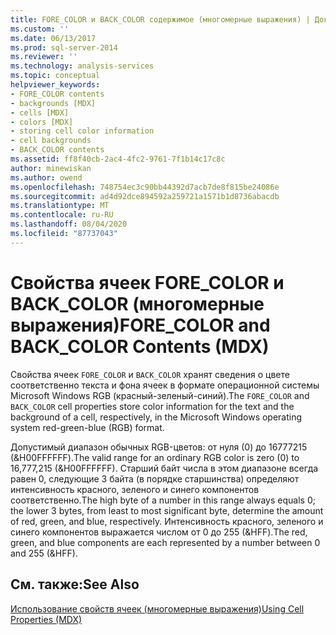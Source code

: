 ```yaml
---
title: FORE_COLOR и BACK_COLOR содержимое (многомерные выражения) | Документация Майкрософт
ms.custom: ''
ms.date: 06/13/2017
ms.prod: sql-server-2014
ms.reviewer: ''
ms.technology: analysis-services
ms.topic: conceptual
helpviewer_keywords:
- FORE_COLOR contents
- backgrounds [MDX]
- cells [MDX]
- colors [MDX]
- storing cell color information
- cell backgrounds
- BACK_COLOR contents
ms.assetid: ff8f40cb-2ac4-4fc2-9761-7f1b14c17c8c
author: minewiskan
ms.author: owend
ms.openlocfilehash: 748754ec3c90bb44392d7acb7de8f815be24086e
ms.sourcegitcommit: ad4d92dce894592a259721a1571b1d8736abacdb
ms.translationtype: MT
ms.contentlocale: ru-RU
ms.lasthandoff: 08/04/2020
ms.locfileid: "87737043"
---
```

# <a name="fore_color-and-back_color-contents-mdx"></a><span data-ttu-id="0d7cf-102">Свойства ячеек FORE_COLOR и BACK_COLOR (многомерные выражения)</span><span class="sxs-lookup"><span data-stu-id="0d7cf-102">FORE_COLOR and BACK_COLOR Contents (MDX)</span></span>
  <span data-ttu-id="0d7cf-103">Свойства ячеек `FORE_COLOR` и `BACK_COLOR` хранят сведения о цвете соответственно текста и фона ячеек в формате операционной системы Microsoft Windows RGB (красный-зеленый-синий).</span><span class="sxs-lookup"><span data-stu-id="0d7cf-103">The `FORE_COLOR` and `BACK_COLOR` cell properties store color information for the text and the background of a cell, respectively, in the Microsoft Windows operating system red-green-blue (RGB) format.</span></span>  
  
 <span data-ttu-id="0d7cf-104">Допустимый диапазон обычных RGB-цветов: от нуля (0) до 16777215 (&H00FFFFFF).</span><span class="sxs-lookup"><span data-stu-id="0d7cf-104">The valid range for an ordinary RGB color is zero (0) to 16,777,215 (&H00FFFFFF).</span></span> <span data-ttu-id="0d7cf-105">Старший байт числа в этом диапазоне всегда равен 0, следующие 3 байта (в порядке старшинства) определяют интенсивность красного, зеленого и синего компонентов соответственно.</span><span class="sxs-lookup"><span data-stu-id="0d7cf-105">The high byte of a number in this range always equals 0; the lower 3 bytes, from least to most significant byte, determine the amount of red, green, and blue, respectively.</span></span> <span data-ttu-id="0d7cf-106">Интенсивность красного, зеленого и синего компонентов выражается числом от 0 до 255 (&HFF).</span><span class="sxs-lookup"><span data-stu-id="0d7cf-106">The red, green, and blue components are each represented by a number between 0 and 255 (&HFF).</span></span>  
  
## <a name="see-also"></a><span data-ttu-id="0d7cf-107">См. также:</span><span class="sxs-lookup"><span data-stu-id="0d7cf-107">See Also</span></span>  
 [<span data-ttu-id="0d7cf-108">Использование свойств ячеек (многомерные выражения)</span><span class="sxs-lookup"><span data-stu-id="0d7cf-108">Using Cell Properties &#40;MDX&#41;</span></span>](mdx-cell-properties-using-cell-properties.md)  
  
  
